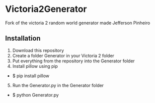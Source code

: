 # Victoria2Generator
Fork of the victoria 2 random world generator made Jefferson Pinheiro

## Installation

1. Download this repository
2. Create a folder Generator in your Victoria 2 folder
3. Put everything from the repository into the Generator folder
4. Install pillow using pip
  - $ pip install pillow
5. Run the Generator.py in the Generator folder
  - $ python Generator.py
